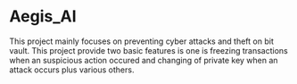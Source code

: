 # Aegis_AI
This project mainly focuses on preventing cyber attacks and theft on bit vault. This project provide two basic features is one is freezing transactions when an suspicious action occured and changing of private key when an attack occurs plus various others.
